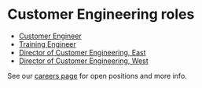 # Customer Engineering roles

- [Customer Engineer](./customer_engineer.md)
- [Training Engineer](./training_engineer.md)
- [Director of Customer Engineering, East](https://jobs.lever.co/sourcegraph/82f595d8-9a88-40f6-b84a-b243c58754f0)
- [Director of Customer Engineering, West](https://jobs.lever.co/sourcegraph/cb233f84-da0e-4c1d-8a75-c86e265609b1)

See our [careers page](../../../company/careers.md) for open positions and more info.
